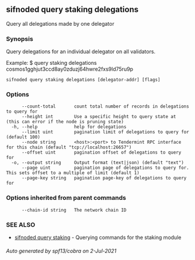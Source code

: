 ## sifnoded query staking delegations

Query all delegations made by one delegator

### Synopsis

Query delegations for an individual delegator on all validators.

Example:
$ <appd> query staking delegations cosmos1gghjut3ccd8ay0zduzj64hwre2fxs9ld75ru9p

```
sifnoded query staking delegations [delegator-addr] [flags]
```

### Options

```
      --count-total       count total number of records in delegations to query for
      --height int        Use a specific height to query state at (this can error if the node is pruning state)
  -h, --help              help for delegations
      --limit uint        pagination limit of delegations to query for (default 100)
      --node string       <host>:<port> to Tendermint RPC interface for this chain (default "tcp://localhost:26657")
      --offset uint       pagination offset of delegations to query for
  -o, --output string     Output format (text|json) (default "text")
      --page uint         pagination page of delegations to query for. This sets offset to a multiple of limit (default 1)
      --page-key string   pagination page-key of delegations to query for
```

### Options inherited from parent commands

```
      --chain-id string   The network chain ID
```

### SEE ALSO

* [sifnoded query staking](sifnoded_query_staking.md)	 - Querying commands for the staking module

###### Auto generated by spf13/cobra on 2-Jul-2021
